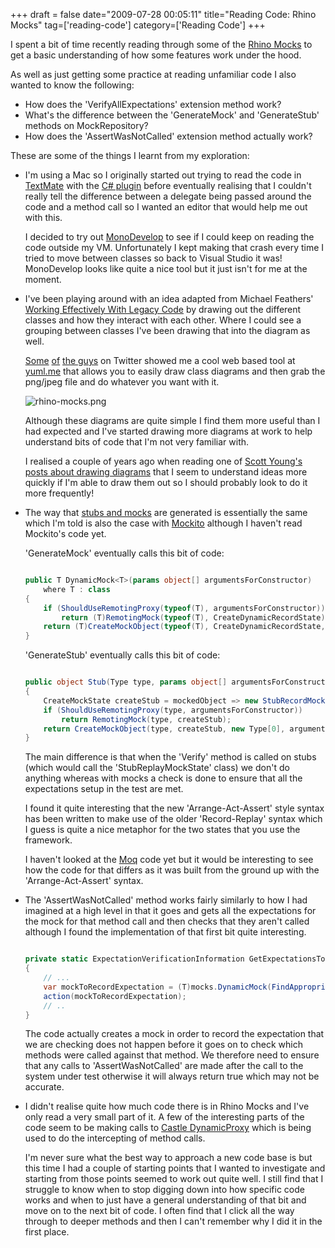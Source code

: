 +++
draft = false
date="2009-07-28 00:05:11"
title="Reading Code: Rhino Mocks"
tag=['reading-code']
category=['Reading Code']
+++

I spent a bit of time recently reading through some of the <a href="http://ayende.com/projects/rhino-mocks.aspx">Rhino Mocks</a> to get a basic understanding of how some features work under the hood.

As well as just getting some practice at reading unfamiliar code I also wanted to know the following:

<ul>
<li>How does the 'VerifyAllExpectations' extension method work?</li>
<li>What's the difference between the 'GenerateMock' and 'GenerateStub' methods on MockRepository?</li>
<li>How does the 'AssertWasNotCalled' extension method actually work?</li>
</ul>

These are some of the things I learnt from my exploration:

<ul>
<li>I'm using a Mac so I originally started out trying to read the code in <a href="http://macromates.com/">TextMate</a> with the <a href="http://forum.unity3d.com/viewtopic.php?t=1601">C# plugin</a> before eventually realising that I couldn't really tell the difference between a delegate being passed around the code and a method call so I wanted an editor that would help me out with this.

I decided to try out <a href="http://monodevelop.com/">MonoDevelop</a> to see if I could keep on reading the code outside my VM. Unfortunately I kept making that crash every time I tried to move between classes so back to Visual Studio it was! MonoDevelop looks like quite a nice tool but it just isn't for me at the moment.</li>
<li>I've been playing around with an idea adapted from Michael Feathers' <a href="http://www.amazon.com/Working-Effectively-Legacy-Robert-Martin/dp/0131177052">Working Effectively With Legacy Code</a> by drawing out the different classes and how they interact with each other. Where I could see a grouping between classes I've been drawing that into the diagram as well. 

<a href="http://twitter.com/madgn0me/statuses/2869130380">Some</a> <a href="http://twitter.com/jagregory/statuses/2869105962">of</a> <a href="http://twitter.com/peter_c_william/statuses/2869092943">the guys</a> on Twitter showed me a cool web based tool at <a href="http://yuml.me/diagram/scruffy/class/draw">yuml.me</a> that allows you to easily draw class diagrams and then grab the png/jpeg file and do whatever you want with it.

<img src="{{<siteurl>}}/uploads/2009/07/rhino-mocks.png" alt="rhino-mocks.png" border="0"  />

Although these diagrams are quite simple I find them more useful than I had expected and I've started drawing more diagrams at work to help understand bits of code that I'm not very familiar with.

I realised a couple of years ago when reading one of <a href="http://www.scotthyoung.com/blog/2006/12/10/using-diagrams/">Scott Young's posts about drawing diagrams</a> that I seem to understand ideas more quickly if I'm able to draw them out so I should probably look to do it more frequently!
</li>
<li>The way that <a href="http://www.markhneedham.com/blog/2009/07/14/test-doubles-my-current-approach/">stubs and mocks</a> are generated is essentially the same which I'm told is also the case with <a href="http://mockito.org/">Mockito</a> although I haven't read Mockito's code yet. 

'GenerateMock' eventually calls this bit of code:

~~~csharp

public T DynamicMock<T>(params object[] argumentsForConstructor)
    where T : class
{
    if (ShouldUseRemotingProxy(typeof(T), argumentsForConstructor))
        return (T)RemotingMock(typeof(T), CreateDynamicRecordState);
    return (T)CreateMockObject(typeof(T), CreateDynamicRecordState, new Type[0], argumentsForConstructor);
}
~~~

'GenerateStub' eventually calls this bit of code:

~~~csharp

public object Stub(Type type, params object[] argumentsForConstructor)
{
    CreateMockState createStub = mockedObject => new StubRecordMockState(mockedObject, this);
    if (ShouldUseRemotingProxy(type, argumentsForConstructor))
        return RemotingMock(type, createStub);
    return CreateMockObject(type, createStub, new Type[0], argumentsForConstructor);
}
~~~



The main difference is that when the 'Verify' method is called on stubs (which would call the 'StubReplayMockState' class) we don't do anything whereas with mocks a check is done to ensure that all the expectations setup in the test are met. 

I found it quite interesting that the new 'Arrange-Act-Assert' style syntax has been written to make use of the older 'Record-Replay' syntax which I guess is quite a nice metaphor for the two states that you use the framework. 

I haven't looked at the <a href="http://code.google.com/p/moq/">Moq</a> code yet but it would be interesting to see how the code for that differs as it was built from the ground up with the 'Arrange-Act-Assert' syntax.</li>
<li>The 'AssertWasNotCalled' method works fairly similarly to how I had imagined at a high level in that it goes and gets all the expectations for the mock for that method call and then checks that they aren't called although I found the implementation of that first bit quite interesting.


~~~csharp

private static ExpectationVerificationInformation GetExpectationsToVerify<T>(T mock, Action<T> action, Action<IMethodOptions<object>> setupConstraints)
{
	// ...	
	var mockToRecordExpectation = (T)mocks.DynamicMock(FindAppropriteType(mockedObject), mockedObject.ConstructorArguments);
	action(mockToRecordExpectation);
	// .. 
}
~~~

The code actually creates a mock in order to record the expectation that we are checking does not happen before it goes on to check which methods were called against that method. We therefore need to ensure that any calls to 'AssertWasNotCalled' are made after the call to the system under test otherwise it will always return true which may not be accurate.</li>
<li>I didn't realise quite how much code there is in Rhino Mocks and I've only read a very small part of it. A few of the interesting parts of the code seem to be making calls to <a href="http://www.castleproject.org/dynamicproxy/index.html">Castle DynamicProxy</a> which is being used to do the intercepting of method calls.

I'm never sure what the best way to approach a new code base is but this time I had a couple of starting points that I wanted to investigate and starting from those points seemed to work out quite well. I still find that I struggle to know when to stop digging down into how specific code works and when to just have a general understanding of that bit and move on to the next bit of code. I often find that I click all the way through to deeper methods and then I can't remember why I did it in the first place.</li>
</ul>
